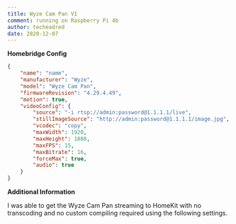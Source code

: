 ```yaml
---
title: Wyze Cam Pan V1
comment: running on Raspberry Pi 4b
author: techeadred
date: 2020-12-07
---
```

**Homebridge Config**

```json
{
	"name": "name",
	"manufacturer": "Wyze",
	"model": "Wyze Cam Pan",
	"firmwareRevision": "4.29.4.49",
	"motion": true,
	"videoConfig": {
		"source": "-i rtsp://admin:password@1.1.1.1/live",
		"stillImageSource": "http://admin:password@1.1.1.1/image.jpg",
		"vcodec": "copy",
		"maxWidth": 1920,
		"maxHeight": 1080,
		"maxFPS": 15,
		"maxBitrate": 16,
		"forceMax": true,
		"audio": true
	}
}
```

**Additional Information**

I was able to get the Wyze Cam Pan streaming to HomeKit with no transcoding and no custom compiling required using the following settings.
